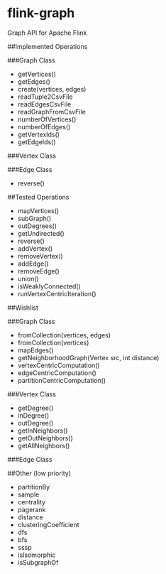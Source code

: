 flink-graph
===========

Graph API for Apache Flink

##Implemented Operations

###Graph Class
* getVertices()
* getEdges()
* create(vertices, edges)
* readTuple2CsvFile
* readEdgesCsvFile
* readGraphFromCsvFile
* numberOfVertices()
* numberOfEdges()
* getVertexIds()
* getEdgeIds()

###Vertex Class

###Edge Class
* reverse()

##Tested Operations
* mapVertices()
* subGraph()
* outDegrees()
* getUndirected()
* reverse()
* addVertex()
* removeVertex()
* addEdge()
* removeEdge()
* union()
* isWeaklyConnected()
* runVertexCentricIteration()

##Wishlist

###Graph Class
* fromCollection(vertices, edges)
* fromCollection(vertices)
* mapEdges()
* getNeighborhoodGraph(Vertex src, int distance)
* vertexCentricComputation()
* edgeCentricComputation()
* partitionCentricComputation()

###Vertex Class
* getDegree()
* inDegree()
* outDegree()
* getInNeighbors()
* getOutNeighbors()
* getAllNeighbors()


###Edge Class

##Other (low priority)
* partitionBy
* sample
* centrality
* pagerank
* distance
* clusteringCoefficient
* dfs
* bfs
* sssp
* isIsomorphic
* isSubgraphOf
